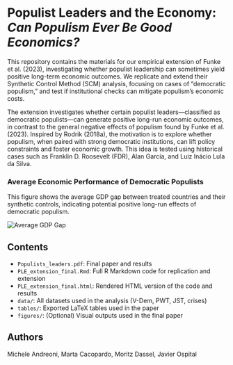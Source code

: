 # Populist Leaders and the Economy: *Can Populism Ever Be Good Economics?*

This repository contains the materials for our empirical extension of Funke et al. (2023), investigating whether populist leadership can sometimes yield positive long-term economic outcomes. We replicate and extend their Synthetic Control Method (SCM) analysis, focusing on cases of “democratic populism,” and test if institutional checks can mitigate populism’s economic costs.

The extension investigates whether certain populist leaders—classified as democratic populists—can generate positive long-run economic outcomes, in contrast to the general negative effects of populism found by Funke et al. (2023). Inspired by Rodrik (2018a), the motivation is to explore whether populism, when paired with strong democratic institutions, can lift policy constraints and foster economic growth. This idea is tested using historical cases such as Franklin D. Roosevelt (FDR), Alan García, and Luiz Inácio Lula da Silva.

### Average Economic Performance of Democratic Populists

This figure shows the average GDP gap between treated countries and their synthetic controls, indicating potential positive long-run effects of democratic populism.

![Average GDP Gap](Extension/Figures/average_gap_democratic_populists.png)

## Contents

- `Populists_leaders.pdf`: Final paper and results
- `PLE_extension_final.Rmd`: Full R Markdown code for replication and extension
- `PLE_extension_final.html`: Rendered HTML version of the code and results
- `data/`: All datasets used in the analysis (V-Dem, PWT, JST, crises)
- `tables/`: Exported LaTeX tables used in the paper
- `figures/`: (Optional) Visual outputs used in the final paper

## Authors

Michele Andreoni, Marta Cacopardo, Moritz Dassel, Javier Ospital
